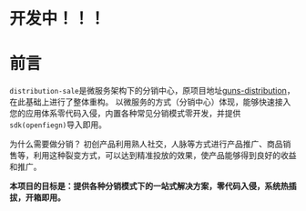 # **开发中！！！**

# 前言

`distribution-sale`是微服务架构下的分销中心，原项目地址[guns-distribution](https://gitee.com/fufeii/guns-distribution)，在此基础上进行了整体重构。
以微服务的方式（分销中心）体现，能够快速接入您的应用体系零代码入侵，内置各种常见分销模式零开发，并提供`sdk(openfiegn)`导入即用。

为什么需要做分销？ 初创产品利用熟人社交，人脉等方式进行产品推广、商品销售等，利用这种裂变方式，可以达到精准投放的效果，使产品能够得到良好的收益和推广。

**本项目的目标是：提供各种分销模式下的一站式解决方案，零代码入侵，系统热插拔，开箱即用。**


